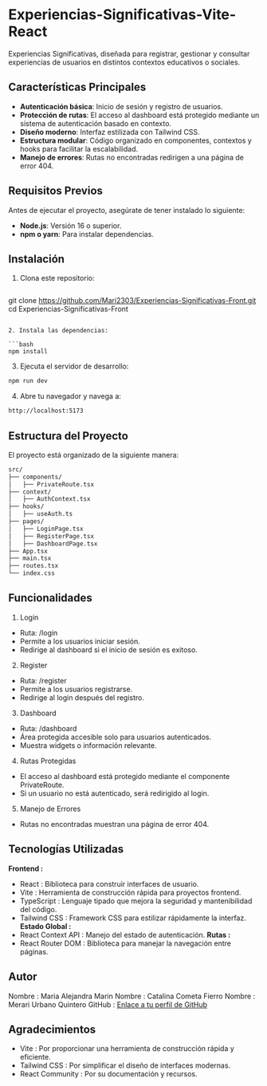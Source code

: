 # Experiencias-Significativas-Vite-React

Experiencias Significativas, diseñada para registrar, gestionar y consultar experiencias de usuarios en distintos contextos educativos o sociales.

## Características Principales

- **Autenticación básica**: Inicio de sesión y registro de usuarios.
- **Protección de rutas**: El acceso al dashboard está protegido mediante un sistema de autenticación basado en contexto.
- **Diseño moderno**: Interfaz estilizada con Tailwind CSS.
- **Estructura modular**: Código organizado en componentes, contextos y hooks para facilitar la escalabilidad.
- **Manejo de errores**: Rutas no encontradas redirigen a una página de error 404.

## Requisitos Previos

Antes de ejecutar el proyecto, asegúrate de tener instalado lo siguiente:

- **Node.js**: Versión 16 o superior.
- **npm o yarn**: Para instalar dependencias.

## Instalación

1. Clona este repositorio:

   ```bash
  git clone https://github.com/Mari2303/Experiencias-Significativas-Front.git
   cd Experiencias-Significativas-Front
   ```

2. Instala las dependencias:

```bash
npm install
```

3. Ejecuta el servidor de desarrollo:

```bash
npm run dev
```

4. Abre tu navegador y navega a:

```bash
http://localhost:5173
```

## **Estructura del Proyecto**

El proyecto está organizado de la siguiente manera:

```bash
src/
├── components/
│   ├── PrivateRoute.tsx
├── context/
│   ├── AuthContext.tsx
├── hooks/
│   ├── useAuth.ts
├── pages/
│   ├── LoginPage.tsx
│   ├── RegisterPage.tsx
│   ├── DashboardPage.tsx
├── App.tsx
├── main.tsx
├── routes.tsx
└── index.css
```

## Funcionalidades

1. Login

- Ruta: /login
- Permite a los usuarios iniciar sesión.
- Redirige al dashboard si el inicio de sesión es exitoso.

2. Register

- Ruta: /register
- Permite a los usuarios registrarse.
- Redirige al login después del registro.

3. Dashboard

- Ruta: /dashboard
- Área protegida accesible solo para usuarios autenticados.
- Muestra widgets o información relevante.

4. Rutas Protegidas

- El acceso al dashboard está protegido mediante el componente PrivateRoute.
- Si un usuario no está autenticado, será redirigido al login.

5. Manejo de Errores

- Rutas no encontradas muestran una página de error 404.

## Tecnologías Utilizadas

**Frontend :**

- React : Biblioteca para construir interfaces de usuario.
- Vite : Herramienta de construcción rápida para proyectos frontend.
- TypeScript : Lenguaje tipado que mejora la seguridad y mantenibilidad del código.
- Tailwind CSS : Framework CSS para estilizar rápidamente la interfaz.
  **Estado Global :**
- React Context API : Manejo del estado de autenticación.
  **Rutas :**
- React Router DOM : Biblioteca para manejar la navegación entre páginas.

## Autor

Nombre : Maria Alejandra Marin 
Nombre : Catalina Cometa Fierro 
Nombre : Merari Urbano Quintero
GitHub : [Enlace a tu perfil de GitHub](https://github.com/Mari2303)

## Agradecimientos

- Vite : Por proporcionar una herramienta de construcción rápida y eficiente.
- Tailwind CSS : Por simplificar el diseño de interfaces modernas.
- React Community : Por su documentación y recursos.
